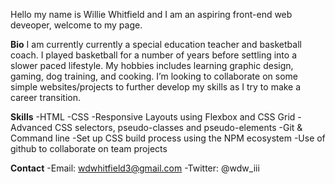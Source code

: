 Hello my name is Willie Whitfield and I am an aspiring front-end web deveoper, welcome to my page.

**Bio**
I am currently currently a special education teacher and basketball coach. I played basketball for a number of years before settling into a slower paced lifestyle. My hobbies includes learning graphic design, gaming, dog training, and cooking. I’m looking to collaborate on some simple websites/projects to further develop my skills as I try to make a career transition.

**Skills**
  -HTML
  -CSS
    -Responsive Layouts using Flexbox and CSS Grid
    -Advanced CSS selectors, pseudo-classes and pseudo-elements
  -Git & Command line
    -Set up CSS build process using the NPM ecosystem
    -Use of github to collaborate on team projects
    
**Contact**
-Email: wdwhitfield3@gmail.com
-Twitter: @wdw_iii

<!---
wdwiii/wdwiii is a ✨ special ✨ repository because its `README.md` (this file) appears on your GitHub profile.
You can click the Preview link to take a look at your changes.
--->
